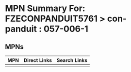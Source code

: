 



# MPN Summary For: FZECONPANDUIT5761 > con-panduit : 057-006-1

## MPNs
  

|MPN|Direct Links|Search Links|
| :--- | :--- | :--- |
||||
